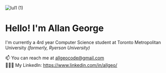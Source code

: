 ![lul1 (1)](https://user-images.githubusercontent.com/62227321/196005763-aa26d5aa-0d1c-48b5-b366-3d10297f8757.png)

<div align="left">
  <h1> Hello! I'm <strong> Allan George </strong>  </h1>
  <p> I'm currently a 4rd year Computer Science student at Toronto Metropolitan University <i>(formerly, Ryerson University)</i>  </p>

  📫 You can reach me at allgeocode@gmail.com <br>
  👨🏽‍💻 My LinkedIn: https://www.linkedin.com/in/allgeo/
</div>

